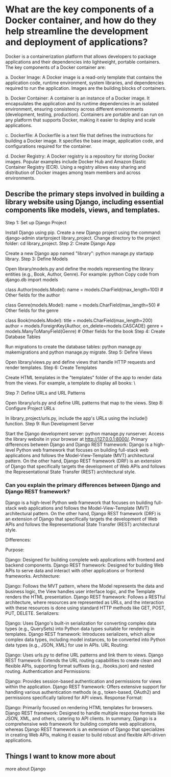 # What are the key components of a Docker container, and how do they help streamline the development and deployment of applications?
Docker is a containerization platform that allows developers to package applications and their dependencies into lightweight, portable containers. The key components of a Docker container are:

a. Docker Image: A Docker image is a read-only template that contains the application code, runtime environment, system libraries, and dependencies required to run the application. Images are the building blocks of containers.

b. Docker Container: A container is an instance of a Docker image. It encapsulates the application and its runtime dependencies in an isolated environment, ensuring consistency across different environments (development, testing, production). Containers are portable and can run on any platform that supports Docker, making it easier to deploy and scale applications.

c. Dockerfile: A Dockerfile is a text file that defines the instructions for building a Docker image. It specifies the base image, application code, and configurations required for the container.

d. Docker Registry: A Docker registry is a repository for storing Docker images. Popular examples include Docker Hub and Amazon Elastic Container Registry (ECR). Using a registry allows easy sharing and distribution of Docker images among team members and across environments.

## Describe the primary steps involved in building a library website using Django, including essential components like models, views, and templates.
Step 1: Set up Django Project

Install Django using pip.
Create a new Django project using the command: django-admin startproject library_project.
Change directory to the project folder: cd library_project.
Step 2: Create Django App

Create a new Django app named "library": python manage.py startapp library.
Step 3: Define Models

Open library/models.py and define the models representing the library entities (e.g., Book, Author, Genre). For example:
python
Copy code
from django.db import models

class Author(models.Model):
    name = models.CharField(max_length=100)
    # Other fields for the author

class Genre(models.Model):
    name = models.CharField(max_length=50)
    # Other fields for the genre

class Book(models.Model):
    title = models.CharField(max_length=200)
    author = models.ForeignKey(Author, on_delete=models.CASCADE)
    genre = models.ManyToManyField(Genre)
    # Other fields for the book
Step 4: Create Database Tables

Run migrations to create the database tables: python manage.py makemigrations and python manage.py migrate.
Step 5: Define Views

Open library/views.py and define views that handle HTTP requests and render templates.
Step 6: Create Templates

Create HTML templates in the "templates" folder of the app to render data from the views. For example, a template to display all books:
\
<!-- library/templates/library/book_list.html -->
<!-- <!DOCTYPE html>
<html>
<head>
    <title>Library Book List</title>
</head>
<body>
    <h1>Library Book List</h1>
    <ul>
        {% for book in books %}
        <li>{{ book.title }} by {{ book.author.name }}</li>
        {% endfor %}
    </ul>
</body>
</html> -->
Step 7: Define URLs and URL Patterns

Open library/urls.py and define URL patterns that map to the views.
Step 8: Configure Project URLs

In library_project/urls.py, include the app's URLs using the include() function.
Step 9: Run Development Server

Start the Django development server: python manage.py runserver.
Access the library website in your browser at http://127.0.0.1:8000/.
Primary differences between Django and Django REST framework:
Django is a high-level Python web framework that focuses on building full-stack web applications and follows the Model-View-Template (MVT) architectural pattern. On the other hand, Django REST framework (DRF) is an extension of Django that specifically targets the development of Web APIs and follows the Representational State Transfer (REST) architectural style.
### Can you explain the primary differences between Django and Django REST framework?
Django is a high-level Python web framework that focuses on building full-stack web applications and follows the Model-View-Template (MVT) architectural pattern. On the other hand, Django REST framework (DRF) is an extension of Django that specifically targets the development of Web APIs and follows the Representational State Transfer (REST) architectural style.

Differences:

Purpose:

Django: Designed for building complete web applications with frontend and backend components.
Django REST framework: Designed for building Web APIs to serve data and interact with other applications or frontend frameworks.
Architecture:

Django: Follows the MVT pattern, where the Model represents the data and business logic, the View handles user interface logic, and the Template renders the HTML presentation.
Django REST framework: Follows a RESTful architecture, where resources are represented as URLs, and the interaction with these resources is done using standard HTTP methods like GET, POST, PUT, DELETE.
Serializers:

Django: Uses Django's built-in serialization for converting complex data types (e.g., QuerySets) into Python data types suitable for rendering in templates.
Django REST framework: Introduces serializers, which allow complex data types, including model instances, to be converted into Python data types (e.g., JSON, XML) for use in APIs.
URL Routing:

Django: Uses urls.py to define URL patterns and link them to views.
Django REST framework: Extends the URL routing capabilities to create clean and flexible APIs, supporting format suffixes (e.g., /books.json) and nested routing.
Authentication and Permissions:

Django: Provides session-based authentication and permissions for views within the application.
Django REST framework: Offers extensive support for handling various authentication methods (e.g., token-based, OAuth2) and permissions specifically tailored for API views.
Response Format:

Django: Primarily focused on rendering HTML templates for browsers.
Django REST framework: Designed to handle multiple response formats like JSON, XML, and others, catering to API clients.
In summary, Django is a comprehensive web framework for building complete web applications, whereas Django REST framework is an extension of Django that specializes in creating Web APIs, making it easier to build robust and flexible API-driven applications.

## Things I want to know more about
more about Django 



